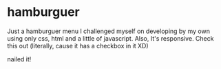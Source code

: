 # hamburguer
Just a hamburguer menu I challenged myself on developing by my own using only css, html and a little of javascript.
Also, It's responsive.
Check this out (literally, cause it has a checkbox in it XD)

nailed it!
